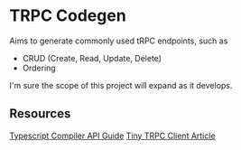 # TRPC Codegen

Aims to generate commonly used tRPC endpoints, such as

- CRUD (Create, Read, Update, Delete)
- Ordering

I'm sure the scope of this project will expand as it develops.

## Resources

[Typescript Compiler API Guide](https://github.com/microsoft/TypeScript/wiki/Using-the-Compiler-API)
[Tiny TRPC Client Article](https://trpc.io/blog/tinyrpc-client)
